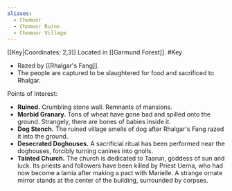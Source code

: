 ```yaml
---
aliases:
  - Chomoor
  - Chomoor Ruins
  - Chomoor Village
---
```

[[Key|Coordinates: 2,3]]
Located in [[Garmund Forest]].
#Key

- Razed by [[Rhalgar's Fang]].
- The people are captured to be slaughtered for food and sacrificed to Rhalgar.

Points of Interest:
- **Ruined.** Crumbling stone wall. Remnants of mansions.
- **Morbid Granary.** Tons of wheat have gone bad and spilled onto the ground. Strangely, there are bones of babies inside it.
- **Dog Stench.** The ruined village smells of dog after Rhalgar's Fang razed it into the ground..
- **Desecrated Doghouses.** A sacrificial ritual has been performed near the doghouses, forcibly turning canines into gnolls.
- **Tainted Church.** The church is dedicated to Taarun, goddess of sun and luck. Its priests and followers have been killed by Priest Uerna, who had now become a lamia after making a pact with Marielle. A strange ornate mirror stands at the center of the building, surrounded by corpses.
